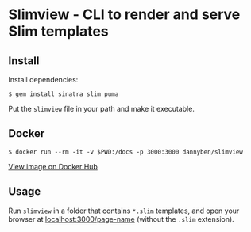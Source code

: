 # Slimview - CLI to render and serve Slim templates

## Install

Install dependencies:

```
$ gem install sinatra slim puma
```

Put the `slimview` file in your path and make it executable.

## Docker

```
$ docker run --rm -it -v $PWD:/docs -p 3000:3000 dannyben/slimview
```

[View image on Docker Hub](https://hub.docker.com/r/dannyben/slimview)

## Usage

Run `slimview` in a folder that contains `*.slim` templates, and open your
browser at [localhost:3000/page-name](http://localhost:3000) (without the
`.slim` extension).

